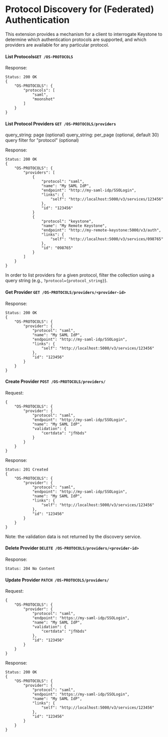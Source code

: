 Protocol Discovery for (Federated) Authentication
=================================================

This extension provides a mechanism for a client to interrogate Keystone
to determine which authentication protocols are supported, and which
providers are available for any particular protocol.

#### List Protocols`GET /OS-PROTOCOLS`

Response:

    Status: 200 OK
    {
        "OS-PROTOCOLS": {
            "protocols": [
                "saml",
                "moonshot"
            ]
        }
    }

#### List Protocol Providers `GET /OS-PROTOCOLS/providers`
query_string: page (optional)
query_string: per_page (optional, default 30)
query filter for "protocol" (optional)

Response:

    Status: 200 OK
    {
        "OS-PROTOCOLS": {
            "providers": [
                {
                    "protocol": "saml",
                    "name": "My SAML IdP",
                    "endpoint": "http://my-saml-idp/SSOLogin",
                    "links": {
                        "self": "http://localhost:5000/v3/services/123456"
                    },
                    "id": "123456"
                }
                {
                    "protocol": "keystone",
                    "name": "My Remote Keystone",
                    "endpoint": "http://my-remote-keystone:5000/v3/auth",
                    "links": {
                        "self": "http://localhost:5000/v3/services/098765"
                    },
                    "id": "098765"
                }
            ]
        }
    }

In order to list providers for a given protocol, filter the collection using a
query string (e.g., `?protocol={protocol_string}`).

#### Get Provider `GET /OS-PROTOCOLS/providers/<provider-id>`

Response:

    Status: 200 OK
    {
        "OS-PROTOCOLS": {
            "provider": {
                "protocol": "saml",
                "name": "My SAML IdP",
                "endpoint": "http://my-saml-idp/SSOLogin",
                "links": {
                    "self": "http://localhost:5000/v3/services/123456"
                },
                "id": "123456"
            }
        }
    }

#### Create Provider `POST /OS-PROTOCOLS/providers/`

Request:

    {
        "OS-PROTOCOLS": {
            "provider": {
                "protocol": "saml",
                "endpoint": "http://my-saml-idp/SSOLogin",
                "name": "My SAML IdP",
                "validation": {
                    "certdata": "jfhbds"
                }
            }
        }
    }

Response:

    Status: 201 Created
    {
        "OS-PROTOCOLS": {
            "provider": {
                "protocol": "saml",
                "endpoint": "http://my-saml-idp/SSOLogin",
                "name": "My SAML IdP",
                "links": {
                    "self": "http://localhost:5000/v3/services/123456"
                },
                "id": "123456"
            }
        }
    }

Note: the validation data is not returned by the discovery service.

#### Delete Provider `DELETE /OS-PROTOCOLS/providers/<provider-id>`

Response:

    Status: 204 No Content

#### Update Provider `PATCH /OS-PROTOCOLS/providers/`

Request:

    {
        "OS-PROTOCOLS": {
            "provider": {
                "protocol": "saml",
                "endpoint": "https://my-saml-idp/SSOLogin",
                "name": "My SAML IdP",
                "validation": {
                    "certdata": "jfhbds"
                },
                "id": "123456"
            }
        }
    }

Response:

    Status: 200 OK
    {
        "OS-PROTOCOLS": {
            "provider": {
                "protocol": "saml",
                "endpoint": "https://my-saml-idp/SSOLogin",
                "name": "My SAML IdP",
                "links": {
                    "self": "http://localhost:5000/v3/services/123456"
                },
                "id": "123456"
            }
        }
    }